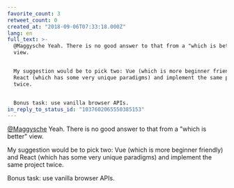 ```yaml
---
favorite_count: 3
retweet_count: 0
created_at: "2018-09-06T07:33:18.000Z"
lang: en
full_text: >-
  @Maggysche Yeah. There is no good answer to that from a "which is better"
  view.


  My suggestion would be to pick two: Vue (which is more beginner friendly) and
  React (which has some very unique paradigms) and implement the same project
  twice.


  Bonus task: use vanilla browser APIs.
in_reply_to_status_id: "1037602065550385153"
---
```


[@Maggysche](https://twitter.com/Maggysche) Yeah. There is no good answer to
that from a "which is better" view.

My suggestion would be to pick two: Vue (which is more beginner friendly) and
React (which has some very unique paradigms) and implement the same project
twice.

Bonus task: use vanilla browser APIs.
